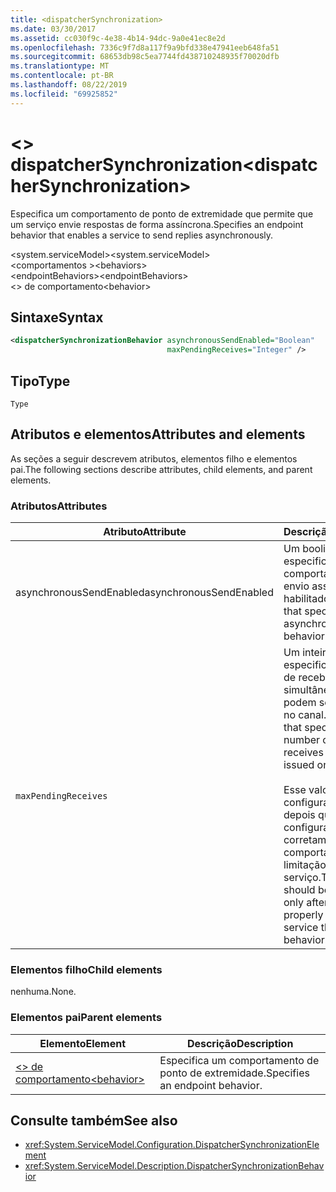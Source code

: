 ```yaml
---
title: <dispatcherSynchronization>
ms.date: 03/30/2017
ms.assetid: cc030f9c-4e38-4b14-94dc-9a0e41ec8e2d
ms.openlocfilehash: 7336c9f7d8a117f9a9bfd338e47941eeb648fa51
ms.sourcegitcommit: 68653db98c5ea7744fd438710248935f70020dfb
ms.translationtype: MT
ms.contentlocale: pt-BR
ms.lasthandoff: 08/22/2019
ms.locfileid: "69925852"
---
```

# <a name="dispatchersynchronization"></a><span data-ttu-id="32332-101">\<> dispatcherSynchronization</span><span class="sxs-lookup"><span data-stu-id="32332-101">\<dispatcherSynchronization></span></span>
  
<span data-ttu-id="32332-102">Especifica um comportamento de ponto de extremidade que permite que um serviço envie respostas de forma assíncrona.</span><span class="sxs-lookup"><span data-stu-id="32332-102">Specifies an endpoint behavior that enables a service to send replies asynchronously.</span></span>  
  
<span data-ttu-id="32332-103">\<system.serviceModel></span><span class="sxs-lookup"><span data-stu-id="32332-103">\<system.serviceModel></span></span>  
<span data-ttu-id="32332-104">\<comportamentos ></span><span class="sxs-lookup"><span data-stu-id="32332-104">\<behaviors></span></span>  
<span data-ttu-id="32332-105">\<endpointBehaviors></span><span class="sxs-lookup"><span data-stu-id="32332-105">\<endpointBehaviors></span></span>  
<span data-ttu-id="32332-106">\<> de comportamento</span><span class="sxs-lookup"><span data-stu-id="32332-106">\<behavior></span></span>  
  
## <a name="syntax"></a><span data-ttu-id="32332-107">Sintaxe</span><span class="sxs-lookup"><span data-stu-id="32332-107">Syntax</span></span>  
  
```xml  
<dispatcherSynchronizationBehavior asynchronousSendEnabled="Boolean"
                                   maxPendingReceives="Integer" />
```  
  
## <a name="type"></a><span data-ttu-id="32332-108">Tipo</span><span class="sxs-lookup"><span data-stu-id="32332-108">Type</span></span>  
  
`Type`  
  
## <a name="attributes-and-elements"></a><span data-ttu-id="32332-109">Atributos e elementos</span><span class="sxs-lookup"><span data-stu-id="32332-109">Attributes and elements</span></span>  
  
<span data-ttu-id="32332-110">As seções a seguir descrevem atributos, elementos filho e elementos pai.</span><span class="sxs-lookup"><span data-stu-id="32332-110">The following sections describe attributes, child elements, and parent elements.</span></span>  
  
### <a name="attributes"></a><span data-ttu-id="32332-111">Atributos</span><span class="sxs-lookup"><span data-stu-id="32332-111">Attributes</span></span>

| <span data-ttu-id="32332-112">Atributo</span><span class="sxs-lookup"><span data-stu-id="32332-112">Attribute</span></span>               | <span data-ttu-id="32332-113">Descrição</span><span class="sxs-lookup"><span data-stu-id="32332-113">Description</span></span>       |
| ----------------------- | ----------------- |
| <span data-ttu-id="32332-114">asynchronousSendEnabled</span><span class="sxs-lookup"><span data-stu-id="32332-114">asynchronousSendEnabled</span></span> | <span data-ttu-id="32332-115">Um booliano que especifica se o comportamento de envio assíncrono está habilitado.</span><span class="sxs-lookup"><span data-stu-id="32332-115">A Boolean that specifies whether asynchronous send behavior is enabled.</span></span> |
| `maxPendingReceives`    | <span data-ttu-id="32332-116">Um inteiro que especifica o número de recebimentos simultâneos que podem ser emitidos no canal.</span><span class="sxs-lookup"><span data-stu-id="32332-116">An integer that specifies the number of concurrent receives that can be issued on the channel.</span></span><br /><br /> <span data-ttu-id="32332-117">Esse valor deve ser configurado somente depois que você tiver configurado corretamente o comportamento de limitação de serviço.</span><span class="sxs-lookup"><span data-stu-id="32332-117">This value should be configured only after you have properly configured service throttling behavior.</span></span> |

### <a name="child-elements"></a><span data-ttu-id="32332-118">Elementos filho</span><span class="sxs-lookup"><span data-stu-id="32332-118">Child elements</span></span>

<span data-ttu-id="32332-119">nenhuma.</span><span class="sxs-lookup"><span data-stu-id="32332-119">None.</span></span>

### <a name="parent-elements"></a><span data-ttu-id="32332-120">Elementos pai</span><span class="sxs-lookup"><span data-stu-id="32332-120">Parent elements</span></span>

| <span data-ttu-id="32332-121">Elemento</span><span class="sxs-lookup"><span data-stu-id="32332-121">Element</span></span> | <span data-ttu-id="32332-122">Descrição</span><span class="sxs-lookup"><span data-stu-id="32332-122">Description</span></span> |  
| ------- | ----------- |  
| [<span data-ttu-id="32332-123">\<> de comportamento</span><span class="sxs-lookup"><span data-stu-id="32332-123">\<behavior></span></span>](behavior-of-endpointbehaviors.md)|<span data-ttu-id="32332-124">Especifica um comportamento de ponto de extremidade.</span><span class="sxs-lookup"><span data-stu-id="32332-124">Specifies an endpoint behavior.</span></span> |

## <a name="see-also"></a><span data-ttu-id="32332-125">Consulte também</span><span class="sxs-lookup"><span data-stu-id="32332-125">See also</span></span>

- <xref:System.ServiceModel.Configuration.DispatcherSynchronizationElement>
- <xref:System.ServiceModel.Description.DispatcherSynchronizationBehavior>
